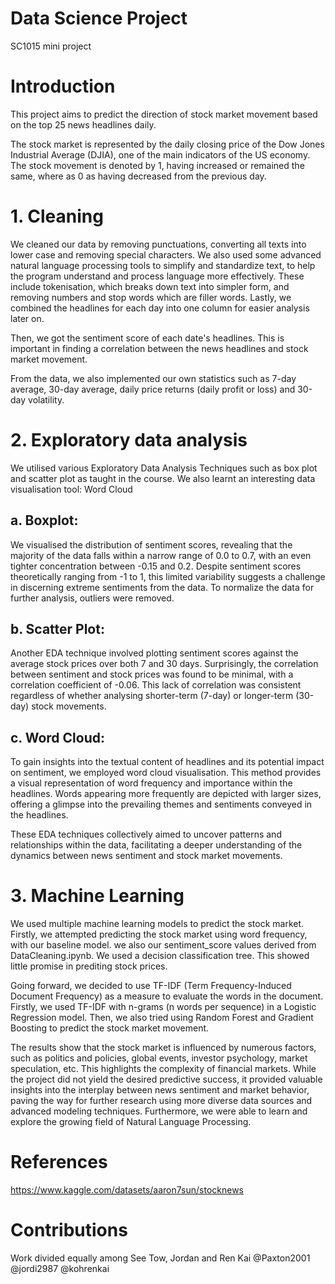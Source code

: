 # Data Science Project
SC1015 mini project

# Introduction
This project aims to predict the direction of stock market movement based on the top 25 news headlines daily. 

The stock market is represented by the daily closing price of the Dow Jones Industrial Average (DJIA), one of the main indicators of the US economy.  The stock movement is denoted by 1, having increased or remained the same, where as 0 as having decreased from the previous day.

# 1. Cleaning
We cleaned our data by removing punctuations, converting all texts into lower case and removing special characters. We also used some advanced natural language processing tools to simplify and standardize text, to help the program understand and process language more effectively. These include tokenisation, which breaks down text into simpler form, and removing numbers and stop words which are filler words. Lastly, we combined the headlines for each day into one column for easier analysis later on.

Then, we got the sentiment score of each date's headlines. This is important in finding a correlation between the news headlines and stock market movement.

From the data, we also implemented our own statistics such as 7-day average, 30-day average, daily price returns (daily profit or loss) and 30-day volatility. 

# 2. Exploratory data analysis
We utilised various Exploratory Data Analysis Techniques such as box plot and scatter plot as taught in the course. We also learnt an interesting data visualisation tool: Word Cloud

## a. Boxplot:
We visualised the distribution of sentiment scores, revealing that the majority of the data falls within a narrow range of 0.0 to 0.7, with an even tighter concentration between -0.15 and 0.2. Despite sentiment scores theoretically ranging from -1 to 1, this limited variability suggests a challenge in discerning extreme sentiments from the data. To normalize the data for further analysis, outliers were removed.

## b. Scatter Plot:
Another EDA technique involved plotting sentiment scores against the average stock prices over both 7 and 30 days. Surprisingly, the correlation between sentiment and stock prices was found to be minimal, with a correlation coefficient of -0.06. This lack of correlation was consistent regardless of whether analysing shorter-term (7-day) or longer-term (30-day) stock movements.

## c. Word Cloud:
To gain insights into the textual content of headlines and its potential impact on sentiment, we employed word cloud visualisation. This method provides a visual representation of word frequency and importance within the headlines. Words appearing more frequently are depicted with larger sizes, offering a glimpse into the prevailing themes and sentiments conveyed in the headlines.

These EDA techniques collectively aimed to uncover patterns and relationships within the data, facilitating a deeper understanding of the dynamics between news sentiment and stock market movements.

# 3. Machine Learning
We used multiple machine learning models to predict the stock market. Firstly, we attempted predicting the stock market using word frequency, with our baseline model.
we also our sentiment_score values derived from DataCleaning.ipynb. We used a decision classification tree. This showed little promise in prediting stock prices.

Going forward, we decided to use TF-IDF (Term Frequency-Induced Document Frequency) as a measure to evaluate the words in the document. Firstly, we used TF-IDF with n-grams (n words per sequence) in a Logistic Regression model. Then, we also tried using Random Forest and Gradient Boosting to predict the stock market movement.

The results show that the stock market is influenced by numerous factors, such as politics and policies, global events, investor psychology, market speculation, etc. This highlights the complexity of financial markets. While the project did not yield the desired predictive success, it provided valuable insights into the interplay between news sentiment and market behavior, paving the way for further research using more diverse data sources and advanced modeling techniques. Furthermore, we were able to learn and explore the growing field of Natural Language Processing.

# References

https://www.kaggle.com/datasets/aaron7sun/stocknews

# Contributions
Work divided equally among See Tow, Jordan and Ren Kai
@Paxton2001
@jordi2987
@kohrenkai
